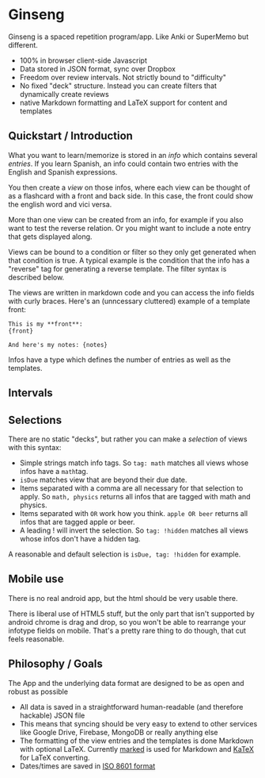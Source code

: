 # Ginseng

Ginseng is a spaced repetition program/app. Like Anki or SuperMemo but different.
- 100% in browser client-side Javascript
- Data stored in JSON format, sync over Dropbox
- Freedom over review intervals. Not strictly bound to "difficulty"
- No fixed "deck" structure. Instead you can create filters that dynamically create reviews
- native Markdown formatting and LaTeX support for content and templates

## Quickstart / Introduction
What you want to learn/memorize is stored in an *info* which contains several *entries*. If you learn Spanish, an info could contain two entries with the English and Spanish expressions.

You then create a *view* on those infos, where each view can be thought of as a flashcard with a front and back side. In this case, the front could show the english word and vici versa.

More than one view can be created from an info, for example if you also want to test the reverse relation. Or you might want to include a note entry that gets displayed along.

Views can be bound to a condition or filter so they only get generated when that condition is true. A typical example is the condition that the info has a "reverse" tag for generating a reverse template. The filter syntax is described below.

The views are written in markdown code and you can access the info fields with curly braces. Here's an (unncessary cluttered) example of a template front:
```
This is my **front**:
{front}

And here's my notes: {notes}
```

Infos have a type which defines the number of entries as well as the templates.

## Intervals

## Selections
There are no static "decks", but rather you can make a *selection* of views with this syntax:

- Simple strings match info tags. So `tag: math` matches all views whose infos have a `math`tag.
- `isDue` matches view that are beyond their due date.
- Items separated with a comma are all necessary for that selection to apply. So `math, physics` returns all infos that are tagged with math and physics.
- Items separated with `OR` work how you think. `apple OR beer` returns all infos that are tagged apple or beer.
- A leading ! will invert the selection. So `tag: !hidden` matches all views whose infos don't have a hidden tag.

A reasonable and default selection is `isDue, tag: !hidden` for example.

## Mobile use
There is no real android app, but the html should be very usable there.

There is liberal use of HTML5 stuff, but the only part that isn't supported by android chrome is drag and drop, so you won't be able to rearrange your infotype fields on mobile. That's a pretty rare thing to do though, that cut feels reasonable.

## Philosophy / Goals
The App and the underlying data format are designed to be as open and robust as possible
- All data is saved in a straightforward human-readable (and therefore hackable) JSON file
- This means that syncing should be very easy to extend to other services like Google Drive, Firebase, MongoDB or really anything else
- The formatting of the view entries and the templates is done Markdown with optional LaTeX. Currently [marked](https://github.com/chjj/marked) is used for Markdown and [KaTeX](https://github.com/Khan/KaTeX) for LaTeX converting.
- Dates/times are saved in [ISO 8601 format](http://en.wikipedia.org/wiki/ISO_8601)